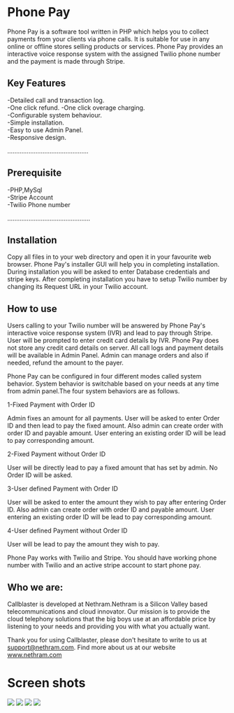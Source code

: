 Phone Pay
===========
Phone Pay is a software tool written in PHP which helps you to collect payments from your clients via phone calls. It is suitable for use in any online or offline stores selling products or services. 
Phone Pay provides an interactive voice response system with the assigned Twilio phone number and the payment is made through Stripe.  

Key Features
------------  

-Detailed call and transaction log.  
-One click refund. 
-One click overage charging.  
-Configurable system behaviour.  
-Simple installation.  
-Easy to use Admin Panel.    
-Responsive design.  

..............................................

Prerequisite
------------  
-PHP,MySql  
-Stripe Account  
-Twilio Phone number  

...............................................

Installation
------------  
Copy all files in to your web directory and open it in your favourite web browser. Phone Pay's installer GUI will help you in completing installation.
 During installation you will be asked to enter Database credentials and stripe keys. After completing installation you have to setup 
Twilio number by changing its Request URL in your Twilio account. 


How to use
----------  
 Users calling to your Twilio number will be answered by Phone Pay's interactive voice response system (IVR) and lead to pay through Stripe. User will be prompted to enter credit card details by IVR. Phone Pay does not store any credit card details on server. All call logs and payment details will be available in Admin Panel. Admin can manage orders and also if needed, refund the amount to the payer.

Phone Pay can be configured in four different modes called system behavior. System behavior is switchable based on your needs at any time from admin panel.The four system behaviors are as follows.  

1-Fixed Payment with Order ID  

 Admin fixes an amount for all payments.  User will be asked to enter Order ID and then lead to pay the fixed amount.   Also admin can create order with order ID and payable amount.  User entering an existing order ID will be lead to pay corresponding amount.    

2-Fixed Payment without Order ID   

User will be directly lead to pay a fixed amount that has set by admin. No Order ID will be asked.  
 
3-User defined Payment with Order ID  

User will be asked to enter the amount they wish to pay after entering Order ID.  Also admin can create order with order ID and payable amount.  User entering an existing order ID will be lead to pay corresponding amount.

4-User defined Payment without Order ID  

User will be lead to pay the amount they wish to pay.  
 
Phone Pay works with Twilio and Stripe. You should have working phone number with Twilio and an active stripe account to start phone pay. 


Who we are:
-----------
Callblaster is developed at Nethram.Nethram is a Silicon Valley based telecommunications and cloud innovator.
 Our mission is to provide the cloud telephony solutions that the big boys use at an affordable price by listening to
 your needs and providing you with what you actually want.

Thank you for using Callblaster, please don't hesitate to write to us at
support@nethram.com. Find more about us at our website www.nethram.com



Screen shots
============
<img src="http://nethram.com/sandbox/phonepay_docs/dashboard.png">  

<img src="http://nethram.com/sandbox/phonepay_docs/log.png">  

<img src="http://nethram.com/sandbox/phonepay_docs/settings.png">  

<img src="http://nethram.com/sandbox/phonepay_docs/help.png">  


